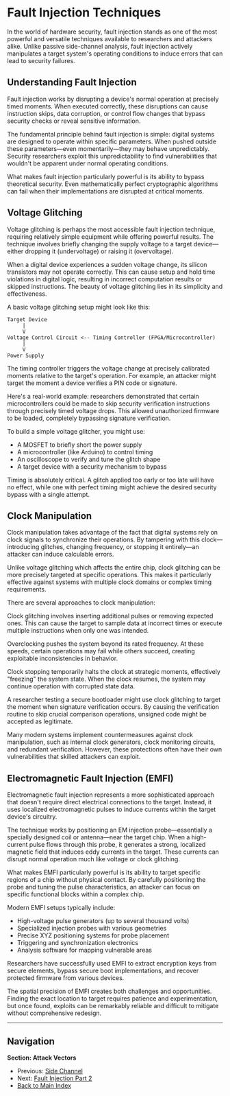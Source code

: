 # Fault Injection Techniques

In the world of hardware security, fault injection stands as one of the most powerful and versatile techniques available to researchers and attackers alike. Unlike passive side-channel analysis, fault injection actively manipulates a target system's operating conditions to induce errors that can lead to security failures.

## Understanding Fault Injection

Fault injection works by disrupting a device's normal operation at precisely timed moments. When executed correctly, these disruptions can cause instruction skips, data corruption, or control flow changes that bypass security checks or reveal sensitive information.

The fundamental principle behind fault injection is simple: digital systems are designed to operate within specific parameters. When pushed outside these parameters—even momentarily—they may behave unpredictably. Security researchers exploit this unpredictability to find vulnerabilities that wouldn't be apparent under normal operating conditions.

What makes fault injection particularly powerful is its ability to bypass theoretical security. Even mathematically perfect cryptographic algorithms can fail when their implementations are disrupted at critical moments.

## Voltage Glitching

Voltage glitching is perhaps the most accessible fault injection technique, requiring relatively simple equipment while offering powerful results. The technique involves briefly changing the supply voltage to a target device—either dropping it (undervoltage) or raising it (overvoltage).

When a digital device experiences a sudden voltage change, its silicon transistors may not operate correctly. This can cause setup and hold time violations in digital logic, resulting in incorrect computation results or skipped instructions. The beauty of voltage glitching lies in its simplicity and effectiveness.

A basic voltage glitching setup might look like this:

```
Target Device
     |
     V
Voltage Control Circuit <-- Timing Controller (FPGA/Microcontroller)
     |
     V
Power Supply
```

The timing controller triggers the voltage change at precisely calibrated moments relative to the target's operation. For example, an attacker might target the moment a device verifies a PIN code or signature.

Here's a real-world example: researchers demonstrated that certain microcontrollers could be made to skip security verification instructions through precisely timed voltage drops. This allowed unauthorized firmware to be loaded, completely bypassing signature verification.

To build a simple voltage glitcher, you might use:

- A MOSFET to briefly short the power supply
- A microcontroller (like Arduino) to control timing
- An oscilloscope to verify and tune the glitch shape
- A target device with a security mechanism to bypass

Timing is absolutely critical. A glitch applied too early or too late will have no effect, while one with perfect timing might achieve the desired security bypass with a single attempt.

## Clock Manipulation

Clock manipulation takes advantage of the fact that digital systems rely on clock signals to synchronize their operations. By tampering with this clock—introducing glitches, changing frequency, or stopping it entirely—an attacker can induce calculable errors.

Unlike voltage glitching which affects the entire chip, clock glitching can be more precisely targeted at specific operations. This makes it particularly effective against systems with multiple clock domains or complex timing requirements.

There are several approaches to clock manipulation:

Clock glitching involves inserting additional pulses or removing expected ones. This can cause the target to sample data at incorrect times or execute multiple instructions when only one was intended.

Overclocking pushes the system beyond its rated frequency. At these speeds, certain operations may fail while others succeed, creating exploitable inconsistencies in behavior.

Clock stopping temporarily halts the clock at strategic moments, effectively "freezing" the system state. When the clock resumes, the system may continue operation with corrupted state data.

A researcher testing a secure bootloader might use clock glitching to target the moment when signature verification occurs. By causing the verification routine to skip crucial comparison operations, unsigned code might be accepted as legitimate.

Many modern systems implement countermeasures against clock manipulation, such as internal clock generators, clock monitoring circuits, and redundant verification. However, these protections often have their own vulnerabilities that skilled attackers can exploit.

## Electromagnetic Fault Injection (EMFI)

Electromagnetic fault injection represents a more sophisticated approach that doesn't require direct electrical connections to the target. Instead, it uses localized electromagnetic pulses to induce currents within the target device's circuitry.

The technique works by positioning an EM injection probe—essentially a specially designed coil or antenna—near the target chip. When a high-current pulse flows through this probe, it generates a strong, localized magnetic field that induces eddy currents in the target. These currents can disrupt normal operation much like voltage or clock glitching.

What makes EMFI particularly powerful is its ability to target specific regions of a chip without physical contact. By carefully positioning the probe and tuning the pulse characteristics, an attacker can focus on specific functional blocks within a complex chip.

Modern EMFI setups typically include:

- High-voltage pulse generators (up to several thousand volts)
- Specialized injection probes with various geometries
- Precise XYZ positioning systems for probe placement
- Triggering and synchronization electronics
- Analysis software for mapping vulnerable areas

Researchers have successfully used EMFI to extract encryption keys from secure elements, bypass secure boot implementations, and recover protected firmware from various devices.

The spatial precision of EMFI creates both challenges and opportunities. Finding the exact location to target requires patience and experimentation, but once found, exploits can be remarkably reliable and difficult to mitigate without comprehensive redesign.


---

## Navigation

**Section: Attack Vectors**

* Previous: [Side Channel](02-side-channel.md)
* Next: [Fault Injection Part 2](03-fault-injection-2.md)
* [Back to Main Index](../../README.md)
